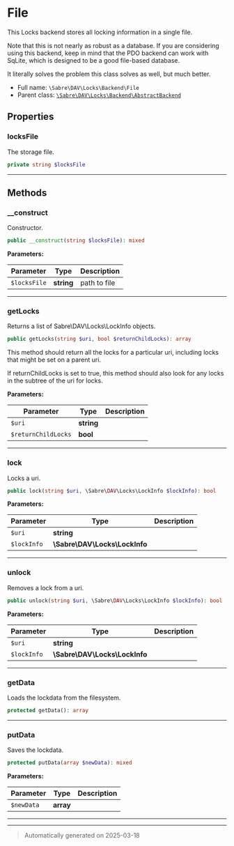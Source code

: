
# File

This Locks backend stores all locking information in a single file.

Note that this is not nearly as robust as a database. If you are considering
using this backend, keep in mind that the PDO backend can work with SqLite,
which is designed to be a good file-based database.

It literally solves the problem this class solves as well, but much better.

* Full name: `\Sabre\DAV\Locks\Backend\File`
* Parent class: [`\Sabre\DAV\Locks\Backend\AbstractBackend`](./AbstractBackend.md)



## Properties


### locksFile

The storage file.

```php
private string $locksFile
```






***

## Methods


### __construct

Constructor.

```php
public __construct(string $locksFile): mixed
```








**Parameters:**

| Parameter | Type | Description |
|-----------|------|-------------|
| `$locksFile` | **string** | path to file |





***

### getLocks

Returns a list of Sabre\DAV\Locks\LockInfo objects.

```php
public getLocks(string $uri, bool $returnChildLocks): array
```

This method should return all the locks for a particular uri, including
locks that might be set on a parent uri.

If returnChildLocks is set to true, this method should also look for
any locks in the subtree of the uri for locks.






**Parameters:**

| Parameter | Type | Description |
|-----------|------|-------------|
| `$uri` | **string** |  |
| `$returnChildLocks` | **bool** |  |





***

### lock

Locks a uri.

```php
public lock(string $uri, \Sabre\DAV\Locks\LockInfo $lockInfo): bool
```








**Parameters:**

| Parameter | Type | Description |
|-----------|------|-------------|
| `$uri` | **string** |  |
| `$lockInfo` | **\Sabre\DAV\Locks\LockInfo** |  |





***

### unlock

Removes a lock from a uri.

```php
public unlock(string $uri, \Sabre\DAV\Locks\LockInfo $lockInfo): bool
```








**Parameters:**

| Parameter | Type | Description |
|-----------|------|-------------|
| `$uri` | **string** |  |
| `$lockInfo` | **\Sabre\DAV\Locks\LockInfo** |  |





***

### getData

Loads the lockdata from the filesystem.

```php
protected getData(): array
```












***

### putData

Saves the lockdata.

```php
protected putData(array $newData): mixed
```








**Parameters:**

| Parameter | Type | Description |
|-----------|------|-------------|
| `$newData` | **array** |  |





***


***
> Automatically generated on 2025-03-18
